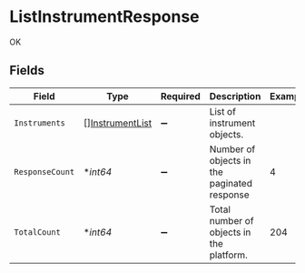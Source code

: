 # ListInstrumentResponse

OK


## Fields

| Field                                                     | Type                                                      | Required                                                  | Description                                               | Example                                                   |
| --------------------------------------------------------- | --------------------------------------------------------- | --------------------------------------------------------- | --------------------------------------------------------- | --------------------------------------------------------- |
| `Instruments`                                             | [][InstrumentList](../../models/shared/instrumentlist.md) | :heavy_minus_sign:                                        | List of instrument objects.                               |                                                           |
| `ResponseCount`                                           | **int64*                                                  | :heavy_minus_sign:                                        | Number of objects in the paginated response               | 4                                                         |
| `TotalCount`                                              | **int64*                                                  | :heavy_minus_sign:                                        | Total number of objects in the platform.                  | 204                                                       |
